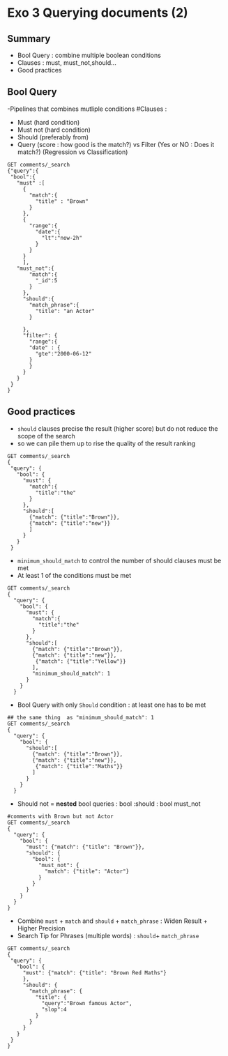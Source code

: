 # Exo 3 Querying documents (2)
## Summary
-  Bool Query : combine multiple boolean conditions 
- Clauses : must, must_not,should...
- Good practices

## Bool Query 

-Pipelines that combines mutliple conditions
#Clauses :
- Must (hard condition)
- Must not (hard condition)
- Should (preferably from)
- Query (score : how good is the match?) vs Filter (Yes or NO : Does it match?) (Regression vs Classification)

 ```
GET comments/_search 
{"query":{
  "bool":{
    "must" :[
      {
        "match":{
          "title" : "Brown"
        }
      },
      {
        "range":{
          "date":{
            "lt":"now-2h"
          }
        }
      }
      ],
    "must_not":{
        "match":{
          "_id":5
        }
      },
      "should":{
        "match_phrase":{
          "title": "an Actor"
        }
        
      },
      "filter": {
        "range":{
        "date" : {
          "gte":"2000-06-12"
        }
        }
      }
    }
  }
}
 ```
## Good practices 
- `should` clauses precise the result (higher score) but do not reduce the scope of the search
- so we can pile them up to rise the quality of the result ranking

 ```
 GET comments/_search
{
  "query": {
    "bool": {
      "must": {
        "match":{
          "title":"the"
        }
      },
      "should":[
        {"match": {"title":"Brown"}},
        {"match": {"title":"new"}}
        ]
      }
    }
  }
 ```
- `minimum_should_match` to control the number of  should clauses must be met
- At least 1 of the conditions must be met

```
GET comments/_search
{
  "query": {
    "bool": {
      "must": {
        "match":{
          "title":"the"
        }
      },
      "should":[
        {"match": {"title":"Brown"}},
        {"match": {"title":"new"}},
         {"match": {"title":"Yellow"}}
        ],
        "minimum_should_match": 1
      }
    }
  }
 ```
 - Bool Query with only `Should` condition : at least one has to be met

```
## the same thing  as "minimum_should_match": 1
GET comments/_search
{
  "query": {
    "bool": {
      "should":[
        {"match": {"title":"Brown"}},
        {"match": {"title":"new"}},
         {"match": {"title":"Maths"}}
        ]
      }
    }
  }
```
- Should not = **nested** bool queries : bool :should : bool must_not
```
#comments with Brown but not Actor
GET comments/_search
{
  "query": {
    "bool": {
      "must": {"match": {"title": "Brown"}},
      "should": {
        "bool": {
          "must_not": {
            "match": {"title": "Actor"}
          }
        }
      }
    }
  }
}
 ```
- Combine `must` + `match` and `should` + `match_phrase` : Widen Result + Higher Precision
- Search Tip for Phrases (multiple words) : `should`+ `match_phrase`
 ```
GET comments/_search
{
  "query": {
    "bool": {
      "must": {"match": {"title": "Brown Red Maths"}
      },
      "should": {
        "match_phrase": {
          "title": {
            "query":"Brown famous Actor",
            "slop":4
          }
        }
      }
    }
  }
}
 ```
